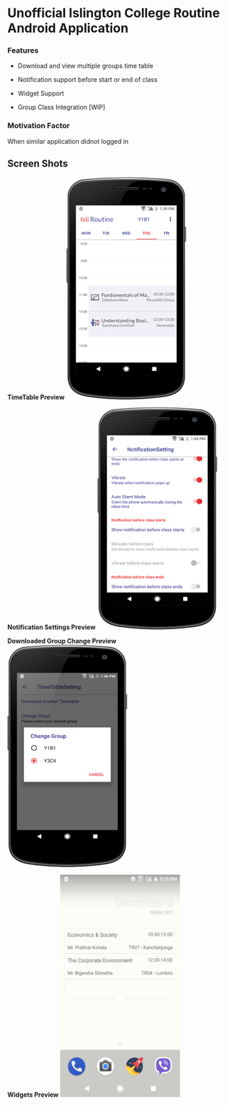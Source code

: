 
# Unofficial Islington College Routine Android Application

### Features

- Download and view multiple groups time table

- Notification support before start or end of class

- Widget Support

- Group Class Integration [WIP]

### Motivation Factor

When similar application didnot logged in

## Screen Shots

**TimeTable Preview**
<img src="https://github.com/blacpythoz/isliroutine/raw/master/screenshots/device-2017-12-10-220013.png" height=500 width=270>

**Notification Settings Preview**
<img src="https://github.com/blacpythoz/isliroutine/raw/master/screenshots/device-2017-12-10-220242.png" height=500 width=270>

**Downloaded Group Change Preview**
<img src="https://github.com/blacpythoz/isliroutine/raw/master/screenshots/device-2017-12-10-220416.png" height=500 width=270>

**Widgets Preview**
<img src="https://github.com/blacpythoz/isliroutine/raw/master/screenshots/device-2017-12-08-212545.png" height=500 width=270>
